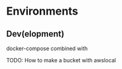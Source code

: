 # Environments

## Dev(elopment)

docker-compose combined with 

TODO: How to make a bucket with awslocal